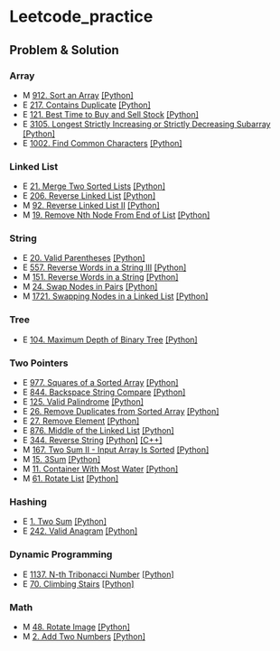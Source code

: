 # Leetcode_practice
## Problem & Solution

### Array
- M [912. Sort an Array](https://leetcode.com/problems/sort-an-array) [[Python]](https://github.com/jackywi2/Leetcode_practice/blob/main/Solution/0912.py)
- E [217. Contains Duplicate](https://leetcode.com/problems/contains-duplicate/?envType=problem-list-v2&envId=9p9flu17) [[Python]](https://github.com/jackywi2/Leetcode_practice/blob/main/Solution/0217.py)
- E [121. Best Time to Buy and Sell Stock](https://leetcode.com/problems/best-time-to-buy-and-sell-stock/description/) [[Python]](https://github.com/jackywi2/Leetcode_practice/blob/main/Solution/0121.py)
- E [3105. Longest Strictly Increasing or Strictly Decreasing Subarray](https://leetcode.com/problems/longest-strictly-increasing-or-strictly-decreasing-subarray/description/) [[Python]](https://github.com/jackywi2/Leetcode_practice/blob/main/Solution/3105.py)
- E [1002. Find Common Characters](https://leetcode.com/problems/find-common-characters/description/) [[Python]](https://github.com/jackywi2/Leetcode_practice/blob/main/Solution/1002.py)

### Linked List
- E [21. Merge Two Sorted Lists](https://leetcode.com/problems/merge-two-sorted-lists/?ref=secondlife.tw) [[Python]](https://github.com/jackywi2/Leetcode_practice/blob/main/Solution/0021.py)
- E [206. Reverse Linked List](https://leetcode.com/problems/reverse-linked-list/description/) [[Python]](https://github.com/jackywi2/Leetcode_practice/blob/main/Solution/0206.py)
- M [92. Reverse Linked List II](https://leetcode.com/problems/reverse-linked-list-ii/description/) [[Python]](https://github.com/jackywi2/Leetcode_practice/blob/main/Solution/0092.py)
- M [19. Remove Nth Node From End of List](https://leetcode.com/problems/remove-nth-node-from-end-of-list/description/) [[Python]](https://github.com/jackywi2/Leetcode_practice/blob/main/Solution/0019.py)
 
### String
- E [20. Valid Parentheses](https://leetcode.com/problems/valid-parentheses/description/?ref=secondlife.tw) [[Python]](https://github.com/jackywi2/Leetcode_practice/blob/main/Solution/0020.py)
- E [557. Reverse Words in a String III](https://leetcode.com/problems/reverse-words-in-a-string-iii/description/) [[Python]](https://github.com/jackywi2/Leetcode_practice/blob/main/Solution/0557.py)
- M [151. Reverse Words in a String](https://leetcode.com/problems/reverse-words-in-a-string/description/) [[Python]](https://github.com/jackywi2/Leetcode_practice/blob/main/Solution/0151.py)
- M [24. Swap Nodes in Pairs](https://leetcode.com/problems/swap-nodes-in-pairs/description/) [[Python]](https://github.com/jackywi2/Leetcode_practice/blob/main/Solution/0024.py)
- M [1721. Swapping Nodes in a Linked List](https://leetcode.com/problems/swapping-nodes-in-a-linked-list/description/) [[Python]](https://github.com/jackywi2/Leetcode_practice/blob/main/Solution/1721.py)

### Tree
- E [104. Maximum Depth of Binary Tree](https://leetcode.com/problems/maximum-depth-of-binary-tree/description/) [[Python]](https://github.com/jackywi2/Leetcode_practice/blob/main/Solution/0104.py)

### Two Pointers
- E [977. Squares of a Sorted Array](https://leetcode.com/problems/squares-of-a-sorted-array/?ref=secondlife.tw) [[Python]](https://github.com/jackywi2/Leetcode_practice/blob/main/Solution/0977.py)
- E [844. Backspace String Compare](https://leetcode.com/problems/backspace-string-compare/?ref=secondlife.tw) [[Python]](http://github.com/jackywi2/Leetcode_practice/blob/main/Solution/0844.py)
- E [125. Valid Palindrome](https://leetcode.com/problems/valid-palindrome/?ref=secondlife.tw) [[Python]](https://github.com/jackywi2/Leetcode_practice/blob/main/Solution/0125.py)
- E [26. Remove Duplicates from Sorted Array](https://leetcode.com/problems/remove-duplicates-from-sorted-array/?envType=problem-list-v2&envId=two-pointers) [[Python]](https://github.com/jackywi2/Leetcode_practice/blob/main/Solution/0026.py)
- E [27. Remove Element](https://leetcode.com/problems/remove-element/description/?envType=problem-list-v2&envId=two-pointers) [[Python]](https://github.com/jackywi2/Leetcode_practice/blob/main/Solution/0027.py)
- E [876. Middle of the Linked List](https://leetcode.com/problems/middle-of-the-linked-list/description/) [[Python]](https://github.com/jackywi2/Leetcode_practice/blob/main/Solution/0876.py)
- E [344. Reverse String](https://leetcode.com/problems/reverse-string/description/) [[Python]](https://github.com/jackywi2/Leetcode_practice/blob/main/Solution/0344.py) [[C++]]()
- M [167. Two Sum II - Input Array Is Sorted](https://leetcode.com/problems/two-sum-ii-input-array-is-sorted/?ref=secondlife.tw) [[Python]](https://github.com/jackywi2/Leetcode_practice/blob/main/Solution/0167.py)
- M [15. 3Sum](https://leetcode.com/problems/3sum/?ref=secondlife.tw) [[Python]](https://github.com/jackywi2/Leetcode_practice/blob/main/Solution/0015.py)
- M [11. Container With Most Water](https://leetcode.com/problems/container-with-most-water/?ref=secondlife.tw) [[Python]](https://github.com/jackywi2/Leetcode_practice/blob/main/Solution/0011.py)
- M [61. Rotate List](https://leetcode.com/problems/rotate-list/description/?envType=problem-list-v2&envId=two-pointers) [[Python]](https://github.com/jackywi2/Leetcode_practice/blob/main/Solution/0061.py)

### Hashing
- E [1. Two Sum](https://leetcode.com/problems/two-sum/?ref=secondlife.tw) [[Python]](https://github.com/jackywi2/Leetcode_practice/blob/main/Solution/0001.py)
- E [242. Valid Anagram](https://leetcode.com/problems/valid-anagram/description/?envType=problem-list-v2&envId=9p9flu17) [[Python]](https://github.com/jackywi2/Leetcode_practice/blob/main/Solution/0242.py)

### Dynamic Programming
- E [1137. N-th Tribonacci Number](https://leetcode.com/problems/n-th-tribonacci-number/description/) [[Python]](https://github.com/jackywi2/Leetcode_practice/blob/main/Solution/1137.py)
- E [70. Climbing Stairs](https://leetcode.com/problems/climbing-stairs/description/) [[Python]](https://github.com/jackywi2/Leetcode_practice/blob/main/Solution/0070.py)

### Math
- M [48. Rotate Image](https://leetcode.com/problems/rotate-image/description/?envType=problem-list-v2&envId=9p9flu17) [[Python]](https://github.com/jackywi2/Leetcode_practice/blob/main/Solution/0048.py)
- M [2. Add Two Numbers](https://leetcode.com/problems/add-two-numbers/description/) [[Python]](https://github.com/jackywi2/Leetcode_practice/blob/main/Solution/0002.py)
